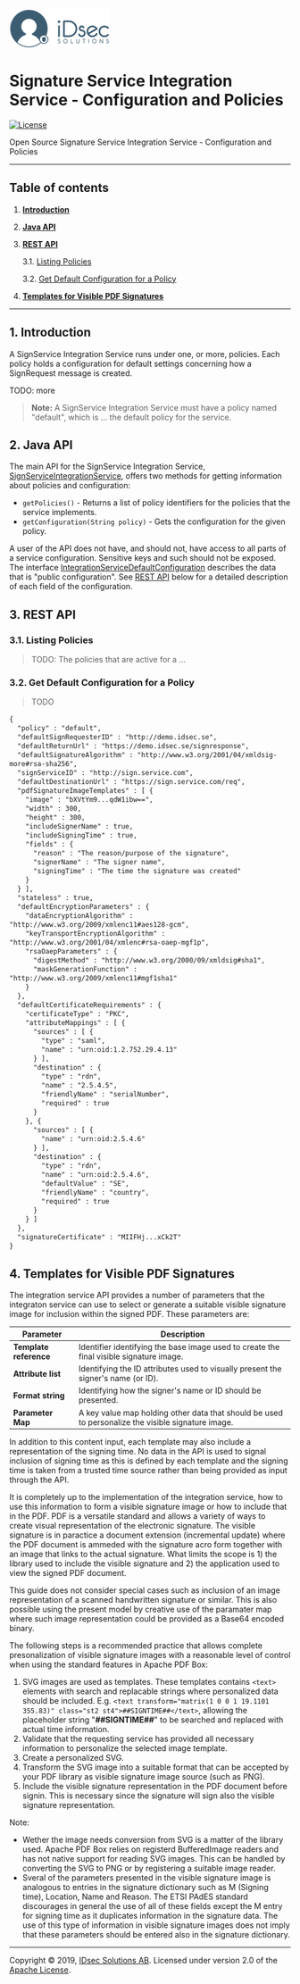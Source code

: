![Logo](img/idsec.png)

# Signature Service Integration Service - Configuration and Policies

[![License](https://img.shields.io/badge/License-Apache%202.0-blue.svg)](https://opensource.org/licenses/Apache-2.0)

Open Source Signature Service Integration Service - Configuration and Policies

---

## Table of contents

1. [**Introduction**](#introduction)

2. [**Java API**](#java-api)

3. [**REST API**](#rest-api)

    3.1. [Listing Policies](#listing-policies)

    3.2. [Get Default Configuration for a Policy](#get-default-configuration-for-a-policy)

4. [**Templates for Visible PDF Signatures**](#templates-for-visible-pdf-signatures)

---

<a name="introduction"></a>
## 1. Introduction

A SignService Integration Service runs under one, or more, policies. Each policy holds a configuration
for default settings concerning how a SignRequest message is created.

TODO: more

> **Note:** A SignService Integration Service must have a policy named "default", which is ... the default policy for the service.

<a name="java-api"></a>
## 2. Java API

The main API for the SignService Integration Service, [SignServiceIntegrationService](https://idsec-solutions.github.io/signservice-integration-api/javadoc/latest/se/idsec/signservice/integration/SignServiceIntegrationService.html), offers two methods for getting information about policies and configuration:

* `getPolicies()` - Returns a list of policy identifiers for the policies that the service implements.
* `getConfiguration(String policy)` - Gets the configuration for the given policy.

A user of the API does not have, and should not, have access to all parts of a service configuration. Sensitive keys and such should not be exposed. The interface [IntegrationServiceDefaultConfiguration](https://idsec-solutions.github.io/signservice-integration-api/javadoc/latest/se/idsec/signservice/integration/config/IntegrationServiceDefaultConfiguration.html) describes the data that is "public configuration". See [REST API](#rest-api) below for a detailed description of each field of the configuration.

<a name="rest-api"></a>
## 3. REST API

<a name="listing-policies"></a>
### 3.1. Listing Policies

> TODO: The policies that are active for a ...

<a name="get-default-configuration-for-a-policy"></a>
### 3.2. Get Default Configuration for a Policy


> TODO

```
{
  "policy" : "default",
  "defaultSignRequesterID" : "http://demo.idsec.se",
  "defaultReturnUrl" : "https://demo.idsec.se/signresponse",
  "defaultSignatureAlgorithm" : "http://www.w3.org/2001/04/xmldsig-more#rsa-sha256",
  "signServiceID" : "http://sign.service.com",
  "defaultDestinationUrl" : "https://sign.service.com/req",
  "pdfSignatureImageTemplates" : [ {
    "image" : "bXVtYm9...qdW1ibw==",
    "width" : 300,
    "height" : 300,
    "includeSignerName" : true,
    "includeSigningTime" : true,
    "fields" : {
      "reason" : "The reason/purpose of the signature",
      "signerName" : "The signer name",
      "signingTime" : "The time the signature was created"
    }
  } ],
  "stateless" : true,
  "defaultEncryptionParameters" : {
    "dataEncryptionAlgorithm" : "http://www.w3.org/2009/xmlenc11#aes128-gcm",
    "keyTransportEncryptionAlgorithm" : "http://www.w3.org/2001/04/xmlenc#rsa-oaep-mgf1p",
    "rsaOaepParameters" : {
      "digestMethod" : "http://www.w3.org/2000/09/xmldsig#sha1",
      "maskGenerationFunction" : "http://www.w3.org/2009/xmlenc11#mgf1sha1"
    }
  },
  "defaultCertificateRequirements" : {
    "certificateType" : "PKC",
    "attributeMappings" : [ {
      "sources" : [ {
        "type" : "saml",
        "name" : "urn:oid:1.2.752.29.4.13"
      } ],
      "destination" : {
        "type" : "rdn",
        "name" : "2.5.4.5",
        "friendlyName" : "serialNumber",
        "required" : true
      }
    }, {
      "sources" : [ {
        "name" : "urn:oid:2.5.4.6"
      } ],
      "destination" : {
        "type" : "rdn",
        "name" : "urn:oid:2.5.4.6",
        "defaultValue" : "SE",
        "friendlyName" : "country",
        "required" : true
      }
    } ]
  },
  "signatureCertificate" : "MIIFHj...xCk2T"
}
```

<a name="templates-for-visible-pdf-signatures"></a>
## 4. Templates for Visible PDF Signatures

The integration service API provides a number of parameters that the integraton service can use to select or generate a suitable visible signature image for inclusion within the signed PDF. These parameters are:

Parameter | Description
---|---
**Template reference**| Identifier identifying the base image used to create the final visible signature image.
**Attribute list**| Identifying the ID attributes used to visually present the signer's name (or ID).
**Format string**| Identifying how the signer's name or ID should be presented.
**Parameter Map**| A key value map holding other data that should be used to personalize the visible signature image.

In addition to this content input, each template may also include a representation of the signing time. No data in the API is used to signal inclusion of signing time as this is defined by each template and the signing time is taken from a trusted time source rather than being provided as input through the API.

It is completely up to the implementation of the integration service, how to use this information to form a visible signature image or how to include that in the PDF. PDF is a versatile standard and allows a variety of ways to create visual representation of the electronic signature. The visible signature is in paractice a document extension (incremental update) where the PDF document is ammeded with the signature acro form together with an image that links to the actual signature. What limits the scope is 1) the library used to include the visible signature and 2) the application used to view the signed PDF document.

This guide does not consider special cases such as inclusion of an image representation of a scanned handwritten signature or similar. This is also possible using the present model by creative use of the paramater map where such image representation could be provided as a Base64 encoded binary.

The following steps is a recommended practice that allows complete presonalization of visible signature images with a reasonable level of control when using the standard features in Apache PDF Box:

1. SVG images are used as templates. These templates contains `<text>` elements with search and replacable strings where personalized data should be included. E.g. `<text transform="matrix(1 0 0 1 19.1101 355.83)" class="st2 st4">##SIGNTIME##</text>`, allowing the placeholder string "**##SIGNTIME##**" to be searched and replaced with actual time information.
2. Validate that the requesting service has provided all necessary information to personalize the selected image template.
3. Create a personalized SVG.
4. Transform the SVG image into a suitable format that can be accepted by your PDF library as visible signature image source (such as PNG).
5. Include the visible signature representation in the PDF document before signin. This is necessary since the signature will sign also the visible signature representation.

Note:
 - Wether the image needs conversion from SVG is a matter of the library used. Apache PDF Box relies on registerd BufferedImage readers and has not native support for reading SVG images. This can be handled by converting the SVG to PNG or by registering a suitable image reader.
 - Sveral of the parameters presented in the visible signature image is analogous to entries in the signature dictionary such as M (Signing time), Location, Name and Reason. The ETSI PAdES standard discourages in general the use of all of these fields except the M entry for signing time as it duplicates information in the signature data. The use of this type of information in visible signature images does not imply that these parameters should be entered also in the signature dictionary.



---

Copyright &copy; 2019, [IDsec Solutions AB](http://www.idsec.se). Licensed under version 2.0 of the [Apache License](http://www.apache.org/licenses/LICENSE-2.0).
